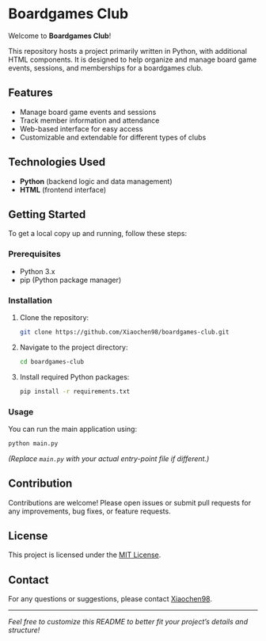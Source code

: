 # Boardgames Club

Welcome to **Boardgames Club**!

This repository hosts a project primarily written in Python, with additional HTML components. It is designed to help organize and manage board game events, sessions, and memberships for a boardgames club.

## Features

- Manage board game events and sessions
- Track member information and attendance
- Web-based interface for easy access
- Customizable and extendable for different types of clubs

## Technologies Used

- **Python** (backend logic and data management)
- **HTML** (frontend interface)

## Getting Started

To get a local copy up and running, follow these steps:

### Prerequisites

- Python 3.x
- pip (Python package manager)

### Installation

1. Clone the repository:
   ```bash
   git clone https://github.com/Xiaochen98/boardgames-club.git
   ```
2. Navigate to the project directory:
   ```bash
   cd boardgames-club
   ```
3. Install required Python packages:
   ```bash
   pip install -r requirements.txt
   ```

### Usage

You can run the main application using:
```bash
python main.py
```
*(Replace `main.py` with your actual entry-point file if different.)*

## Contribution

Contributions are welcome! Please open issues or submit pull requests for any improvements, bug fixes, or feature requests.

## License

This project is licensed under the [MIT License](LICENSE).

## Contact

For any questions or suggestions, please contact [Xiaochen98](https://github.com/Xiaochen98).

---

*Feel free to customize this README to better fit your project’s details and structure!*

